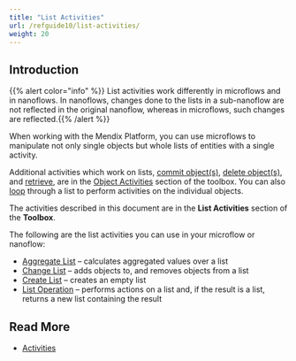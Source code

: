 ```yaml
---
title: "List Activities"
url: /refguide10/list-activities/
weight: 20
---
```


## Introduction

{{% alert color="info" %}}
List activities work differently in microflows and in nanoflows. In nanoflows, changes done to the lists in a sub-nanoflow are not reflected in the original nanoflow, whereas in microflows, such changes are reflected.{{% /alert %}}

When working with the Mendix Platform, you can use microflows to manipulate not only single objects but whole lists of entities with a single activity.

Additional activities which work on lists, [commit object(s)](/refguide10/committing-objects/), [delete object(s)](/refguide10/deleting-objects/), and [retrieve](/refguide10/retrieve/), are in the [Object Activities](/refguide10/object-activities/) section of the toolbox. You can also [loop](/refguide10/loop/) through a list to perform activities on the individual objects.

The activities described in this document are in the **List Activities** section of the **Toolbox**.

The following are the list activities you can use in your microflow or nanoflow:

* [Aggregate List](/refguide10/aggregate-list/) – calculates aggregated values over a list
* [Change List](/refguide10/change-list/) – adds objects to, and removes objects from a list
* [Create List](/refguide10/create-list/) – creates an empty list
* [List Operation](/refguide10/list-operation/) – performs actions on a list and, if the result is a list, returns a new list containing the result

## Read More

* [Activities](/refguide10/activities/)
